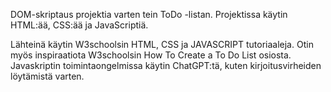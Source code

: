 DOM-skriptaus projektia varten tein ToDo -listan. Projektissa käytin HTML:ää, CSS:ää ja JavaScriptiä.

Lähteinä käytin W3schoolsin HTML, CSS ja JAVASCRIPT tutoriaaleja. Otin myös inspiraatiota W3schoolsin How To Create a To Do List osiosta.
Javaskriptin toimintaongelmissa käytin ChatGPT:tä, kuten kirjoitusvirheiden löytämistä varten.
